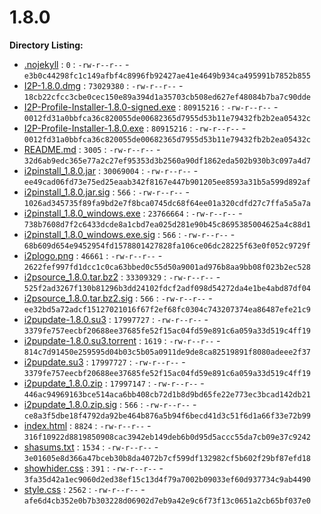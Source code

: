 1.8.0
=====

**Directory Listing:**

 - [.nojekyll](.nojekyll) : `0` : `-rw-r--r--` - `e3b0c44298fc1c149afbf4c8996fb92427ae41e4649b934ca495991b7852b855`
 - [I2P-1.8.0.dmg](I2P-1.8.0.dmg) : `73029380` : `-rw-r--r--` - `18cb22cfcc3cbe0cec150e89a394d1a35703cb508ed627ef48084b7ba7c90dde`
 - [I2P-Profile-Installer-1.8.0-signed.exe](I2P-Profile-Installer-1.8.0-signed.exe) : `80915216` : `-rw-r--r--` - `0012fd31a0bbfca36c820055de00682365d7955d53b11e79432fb2b2ea05432c`
 - [I2P-Profile-Installer-1.8.0.exe](I2P-Profile-Installer-1.8.0.exe) : `80915216` : `-rw-r--r--` - `0012fd31a0bbfca36c820055de00682365d7955d53b11e79432fb2b2ea05432c`
 - [README.md](README.md) : `3005` : `-rw-r--r--` - `32d6ab9edc365e77a2c27ef95353d3b2560a90df1862eda502b930b3c097a4d7`
 - [i2pinstall_1.8.0.jar](i2pinstall_1.8.0.jar) : `30069004` : `-rw-r--r--` - `ee49cad06fd73e75ed25eaab342f8167e447b901205ee8593a31b5a599d892af`
 - [i2pinstall_1.8.0.jar.sig](i2pinstall_1.8.0.jar.sig) : `566` : `-rw-r--r--` - `1026ad345735f89fa9bd2e7f8bca0745dc68f64ee01a320cdfd27c7ffa5a5a7a`
 - [i2pinstall_1.8.0_windows.exe](i2pinstall_1.8.0_windows.exe) : `23766664` : `-rw-r--r--` - `738b7608d7f2c6433dcde8a1cbd7ea025d281e90b45c8695385004625a4c88d1`
 - [i2pinstall_1.8.0_windows.exe.sig](i2pinstall_1.8.0_windows.exe.sig) : `566` : `-rw-r--r--` - `68b609d654e9452954fd1578801427828fa106ce06dc28225f63e0f052c9729f`
 - [i2plogo.png](i2plogo.png) : `46661` : `-rw-r--r--` - `2622fef997fd1dcc1c0ca63bbed0c55d50a9001ad976b8aa9bb08f023b2ec528`
 - [i2psource_1.8.0.tar.bz2](i2psource_1.8.0.tar.bz2) : `33309329` : `-rw-r--r--` - `525f2ad3267f130b81296b3dd24102fdcf2adf098d54272da4e1be4abd87df04`
 - [i2psource_1.8.0.tar.bz2.sig](i2psource_1.8.0.tar.bz2.sig) : `566` : `-rw-r--r--` - `ee32bd5a72adcf15127021016f67f2ef68fc0304c743207374ea86487efe21c9`
 - [i2pupdate-1.8.0.su3](i2pupdate-1.8.0.su3) : `17997727` : `-rw-r--r--` - `3379fe757eecbf20688ee37685fe52f15ac04fd59e891c6a059a33d519c4ff19`
 - [i2pupdate-1.8.0.su3.torrent](i2pupdate-1.8.0.su3.torrent) : `1619` : `-rw-r--r--` - `814c7d91450e259595d04b03c5b05a0911de9de8ca82519891f8080adeee2f37`
 - [i2pupdate.su3](i2pupdate.su3) : `17997727` : `-rw-r--r--` - `3379fe757eecbf20688ee37685fe52f15ac04fd59e891c6a059a33d519c4ff19`
 - [i2pupdate_1.8.0.zip](i2pupdate_1.8.0.zip) : `17997147` : `-rw-r--r--` - `446ac94969163bce514aca6bb408cb72d1b8d9bd65fe22e773ec3bcad142db21`
 - [i2pupdate_1.8.0.zip.sig](i2pupdate_1.8.0.zip.sig) : `566` : `-rw-r--r--` - `ce8a3f5dbe18f4792da92be464b876a5b94f6becd41d3c51f6d1a66f33e72b99`
 - [index.html](index.html) : `8824` : `-rw-r--r--` - `316f10922d8819850908cac3942eb149deb6b0d95d5accc55da7cb09e37c9242`
 - [shasums.txt](shasums.txt) : `1534` : `-rw-r--r--` - `3e01605e8d366a47bceb30b8da4072b7cf599df132982cf5b602f29bf87efd18`
 - [showhider.css](showhider.css) : `391` : `-rw-r--r--` - `3fa35d42a1ec9060d2ed38ef15c13d4f79a7002b09033ef60d937734c9ab4490`
 - [style.css](style.css) : `2562` : `-rw-r--r--` - `afe6d4cb352e0b7b303228d06902d7eb9a42e9c6f73f13c0651a2cb65bf037e0`

